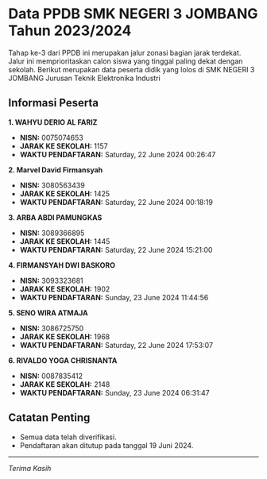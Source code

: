 # Data PPDB SMK NEGERI 3 JOMBANG Tahun 2023/2024
Tahap ke-3 dari PPDB ini merupakan jalur zonasi bagian jarak terdekat. Jalur ini memprioritaskan calon siswa yang tinggal paling dekat dengan sekolah.
Berikut merupakan data peserta didik yang lolos di SMK NEGERI 3 JOMBANG Jurusan Teknik Elektronika Industri

## Informasi Peserta 
**1. WAHYU DERIO AL FARIZ**
- **NISN:** 0075074653
- **JARAK KE SEKOLAH:** 1157
- **WAKTU PENDAFTARAN:** Saturday, 22 June 2024 00:26:47

**2. Marvel David Firmansyah**
- **NISN:** 3080563439
- **JARAK KE SEKOLAH:** 1425
- **WAKTU PENDAFTARAN:** Saturday, 22 June 2024 00:18:19

**3. ARBA ABDI PAMUNGKAS**
- **NISN:** 3089366895
- **JARAK KE SEKOLAH:** 1445
- **WAKTU PENDAFTARAN:** Saturday, 22 June 2024 15:21:00

**4. FIRMANSYAH DWI BASKORO**
- **NISN:** 3093323681
- **JARAK KE SEKOLAH:** 1902
- **WAKTU PENDAFTARAN:** Sunday, 23 June 2024 11:44:56

**5. SENO WIRA ATMAJA**
- **NISN:** 3086725750
- **JARAK KE SEKOLAH:** 1968
- **WAKTU PENDAFTARAN:** Saturday, 22 June 2024 17:53:07

**6. RIVALDO YOGA CHRISNANTA**
- **NISN:** 0087835412
- **JARAK KE SEKOLAH:** 2148
- **WAKTU PENDAFTARAN:** Sunday, 23 June 2024 06:31:47

## Catatan Penting

- Semua data telah diverifikasi.
- Pendaftaran akan ditutup pada tanggal 19 Juni 2024.
---
_Terima Kasih_